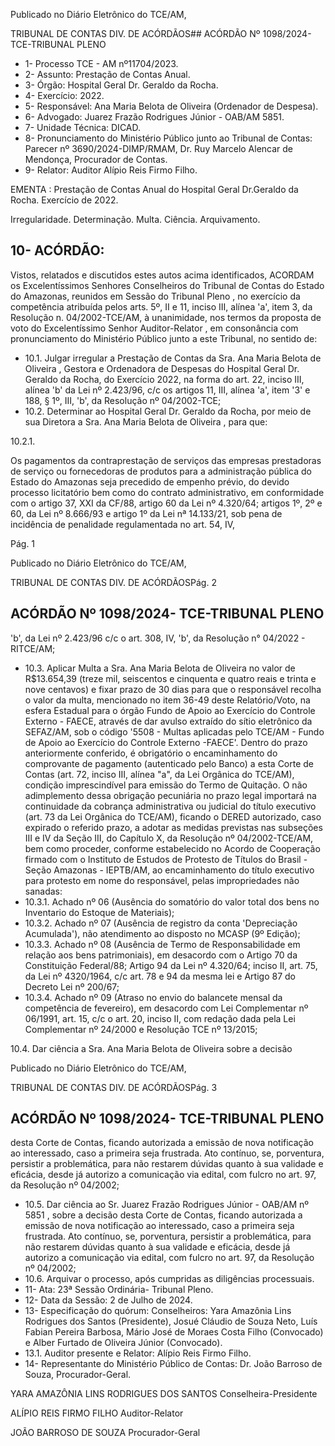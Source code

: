 Publicado  no  Diário  Eletrônico do TCE/AM,

TRIBUNAL DE CONTAS DIV. DE ACÓRDÃOS## ACÓRDÃO Nº 1098/2024- TCE-TRIBUNAL PLENO

- 1- Processo TCE - AM nº11704/2023.
- 2- Assunto: Prestação de Contas Anual.
- 3- Órgão: Hospital Geral Dr. Geraldo da Rocha.
- 4- Exercício: 2022.
- 5- Responsável: Ana Maria Belota de Oliveira (Ordenador de Despesa).
- 6- Advogado: Juarez Frazão Rodrigues Júnior - OAB/AM 5851.
- 7- Unidade Técnica: DICAD.
- 8- Pronunciamento  do  Ministério  Público  junto  ao  Tribunal  de  Contas: Parecer  nº 3690/2024-DIMP/RMAM,  Dr.  Ruy  Marcelo  Alencar  de  Mendonça,  Procurador  de Contas.
- 9- Relator: Auditor Alípio Reis Firmo Filho.

EMENTA :  Prestação  de  Contas  Anual  do  Hospital Geral Dr.Geraldo da Rocha. Exercício de 2022.

Irregularidade. Determinação. Multa. Ciência. Arquivamento.

## 10-  ACÓRDÃO:

Vistos, relatados e discutidos estes autos acima identificados, ACORDAM os Excelentíssimos Senhores Conselheiros do Tribunal de Contas do Estado do Amazonas, reunidos em Sessão do Tribunal Pleno , no exercício da competência atribuída pelos arts. 5º, II e 11, inciso III, alínea 'a', item 3, da Resolução n. 04/2002-TCE/AM, à unanimidade, nos termos da proposta de voto do Excelentíssimo Senhor Auditor-Relator , em consonância com pronunciamento do Ministério Público junto a este Tribunal, no sentido de:

- 10.1. Julgar irregular a Prestação de Contas da Sra. Ana Maria Belota de Oliveira ,  Gestora  e  Ordenadora  de  Despesas do Hospital Geral Dr. Geraldo da Rocha, do Exercício 2022, na forma do art. 22, inciso III, alínea 'b' da Lei nº 2.423/96, c/c os artigos 11, III, alínea 'a', item '3' e 188, § 1º, III, 'b', da Resolução nº 04/2002-TCE;
- 10.2. Determinar ao Hospital Geral Dr. Geraldo da Rocha, por meio de sua Diretora a Sra. Ana Maria Belota de Oliveira , para que:

10.2.1.

Os  pagamentos  da  contraprestação  de  serviços  das empresas  prestadoras  de  serviço  ou  fornecedoras  de produtos  para  a  administração  pública  do  Estado  do Amazonas seja precedido de empenho prévio, do devido processo licitatório bem como do contrato administrativo, em conformidade com o artigo 37, XXI da CF/88, artigo 60  da  Lei  nº  4.320/64;  artigos  1º,  2º  e  60,  da  Lei  nº 8.666/93  e  artigo  1º  da  Lei  nª  14.133/21, sob  pena  de incidência  de  penalidade regulamentada  no  art.  54,  IV,

Pág. 1

Publicado  no  Diário  Eletrônico do TCE/AM,

TRIBUNAL DE CONTAS DIV. DE ACÓRDÃOSPág. 2

## ACÓRDÃO Nº 1098/2024- TCE-TRIBUNAL PLENO

'b', da  Lei  nº  2.423/96  c/c  o  art.  308,  IV,  'b',  da Resolução n° 04/2022 - RITCE/AM;

- 10.3. Aplicar  Multa a Sra.  Ana  Maria  Belota  de  Oliveira no  valor  de R$13.654,39  (treze  mil,  seiscentos  e  cinquenta  e  quatro  reais  e trinta e nove  centavos) e fixar prazo  de  30  dias para  que  o responsável recolha o valor da multa, mencionado no item 36-49 deste Relatório/Voto,  na  esfera  Estadual  para  o  órgão  Fundo  de  Apoio  ao Exercício do Controle Externo - FAECE, através de dar avulso extraído do  sítio eletrônico  da  SEFAZ/AM,  sob  o  código  '5508  -  Multas aplicadas  pelo  TCE/AM  -  Fundo  de  Apoio  ao  Exercício  do  Controle Externo -FAECE'.  Dentro  do prazo anteriormente conferido, é obrigatório o encaminhamento do comprovante de pagamento (autenticado  pelo  Banco)  a  esta  Corte  de  Contas  (art.  72,  inciso  III, alínea "a", da Lei Orgânica do TCE/AM), condição imprescindível para emissão do Termo de Quitação. O não adimplemento dessa obrigação pecuniária  no  prazo  legal  importará  na  continuidade  da  cobrança administrativa ou judicial do título executivo (art. 73 da Lei Orgânica do TCE/AM), ficando o DERED autorizado, caso expirado o referido prazo, a adotar as medidas previstas nas subseções III e IV da Seção III, do Capítulo  X,  da  Resolução  nº  04/2002-TCE/AM,  bem  como  proceder, conforme  estabelecido  no  Acordo  de  Cooperação  firmado  com  o Instituto de Estudos de Protesto de Títulos do Brasil - Seção Amazonas - IEPTB/AM, ao encaminhamento do título executivo para protesto em nome do responsável, pelas impropriedades não sanadas:
- 10.3.1.  Achado nº 06 (Ausência do somatório do valor total dos bens no Inventario do Estoque de Materiais);
- 10.3.2.  Achado nº 07 (Ausência de registro da conta 'Depreciação Acumulada'), não atendimento ao disposto no MCASP (9º Edição);
- 10.3.3.  Achado nº 08 (Ausência de Termo de Responsabilidade em relação aos bens patrimoniais), em desacordo com o Artigo 70 da Constituição Federal/88; Artigo 94 da Lei nº 4.320/64; inciso II, art. 75, da Lei nº 4320/1964, c/c art. 78  e  94  da  mesma  lei  e  Artigo  87  do  Decreto  Lei  nº 200/67;
- 10.3.4.  Achado nº 09 (Atraso no envio do balancete mensal da competência de fevereiro), em  desacordo  com  Lei Complementar nº 06/1991, art. 15, c/c o art. 20, inciso II, com redação dada pela Lei Complementar nº 24/2000 e Resolução TCE nº 13/2015;

10.4. Dar  ciência a Sra. Ana  Maria  Belota  de  Oliveira sobre  a  decisão

Publicado  no  Diário  Eletrônico do TCE/AM,

TRIBUNAL DE CONTAS DIV. DE ACÓRDÃOSPág. 3

## ACÓRDÃO Nº 1098/2024- TCE-TRIBUNAL PLENO

desta  Corte  de  Contas,  ficando  autorizada  a  emissão  de  nova notificação ao interessado, caso a primeira seja frustrada. Ato contínuo, se, porventura, persistir a problemática, para não restarem dúvidas  quanto  à  sua  validade  e  eficácia,  desde  já  autorizo  a comunicação  via  edital,  com  fulcro  no  art.  97,  da  Resolução  nº 04/2002;

- 10.5. Dar ciência ao Sr. Juarez Frazão Rodrigues Júnior - OAB/AM nº 5851 , sobre  a  decisão  desta  Corte  de  Contas,  ficando  autorizada  a emissão  de  nova  notificação  ao  interessado,  caso  a  primeira  seja frustrada. Ato contínuo, se, porventura, persistir a problemática, para não  restarem  dúvidas  quanto  à  sua  validade  e  eficácia,  desde  já autorizo a comunicação via edital, com fulcro no art. 97, da Resolução nº 04/2002;
- 10.6. Arquivar o processo, após cumpridas as diligências processuais.
- 11-  Ata: 23ª Sessão Ordinária- Tribunal Pleno.
- 12-  Data da Sessão: 2 de Julho de 2024.
- 13-  Especificação  do  quórum: Conselheiros:  Yara  Amazônia  Lins  Rodrigues  dos Santos  (Presidente),  Josué  Cláudio  de  Souza  Neto,  Luís  Fabian  Pereira  Barbosa, Mário  José  de  Moraes  Costa  Filho  (Convocado)  e  Alber  Furtado  de  Oliveira  Júnior (Convocado).
- 13.1. Auditor presente e Relator: Alípio Reis Firmo Filho.
- 14-  Representante  do  Ministério  Público  de  Contas: Dr.  João  Barroso  de  Souza, Procurador-Geral.

YARA AMAZÔNIA LINS RODRIGUES DOS SANTOS Conselheira-Presidente

ALÍPIO REIS FIRMO FILHO Auditor-Relator

JOÃO BARROSO DE SOUZA Procurador-Geral